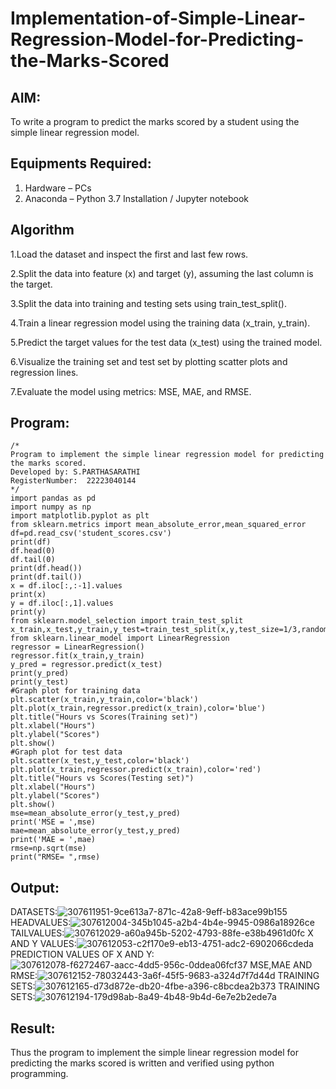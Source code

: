 # Implementation-of-Simple-Linear-Regression-Model-for-Predicting-the-Marks-Scored

## AIM:
To write a program to predict the marks scored by a student using the simple linear regression model.

## Equipments Required:
1. Hardware – PCs
2. Anaconda – Python 3.7 Installation / Jupyter notebook

## Algorithm
1.Load the dataset and inspect the first and last few rows.

2.Split the data into feature (x) and target (y), assuming the last column is the target.

3.Split the data into training and testing sets using train_test_split().

4.Train a linear regression model using the training data (x_train, y_train).

5.Predict the target values for the test data (x_test) using the trained model.

6.Visualize the training set and test set by plotting scatter plots and regression lines.

7.Evaluate the model using metrics: MSE, MAE, and RMSE.

## Program:
```
/*
Program to implement the simple linear regression model for predicting the marks scored.
Developed by: S.PARTHASARATHI
RegisterNumber:  22223040144
*/
import pandas as pd
import numpy as np
import matplotlib.pyplot as plt
from sklearn.metrics import mean_absolute_error,mean_squared_error
df=pd.read_csv('student_scores.csv')
print(df)
df.head(0)
df.tail(0)
print(df.head())
print(df.tail())
x = df.iloc[:,:-1].values
print(x)
y = df.iloc[:,1].values
print(y)
from sklearn.model_selection import train_test_split
x_train,x_test,y_train,y_test=train_test_split(x,y,test_size=1/3,random_state=0)
from sklearn.linear_model import LinearRegression
regressor = LinearRegression()
regressor.fit(x_train,y_train)
y_pred = regressor.predict(x_test)
print(y_pred)
print(y_test)
#Graph plot for training data
plt.scatter(x_train,y_train,color='black')
plt.plot(x_train,regressor.predict(x_train),color='blue')
plt.title("Hours vs Scores(Training set)")
plt.xlabel("Hours")
plt.ylabel("Scores")
plt.show()
#Graph plot for test data
plt.scatter(x_test,y_test,color='black')
plt.plot(x_train,regressor.predict(x_train),color='red')
plt.title("Hours vs Scores(Testing set)")
plt.xlabel("Hours")
plt.ylabel("Scores")
plt.show()
mse=mean_absolute_error(y_test,y_pred)
print('MSE = ',mse)
mae=mean_absolute_error(y_test,y_pred)
print('MAE = ',mae)
rmse=np.sqrt(mse)
print("RMSE= ",rmse)
```

## Output:
DATASETS:![307611951-9ce613a7-871c-42a8-9eff-b83ace99b155](https://github.com/user-attachments/assets/9f276c89-4dce-4cb9-b3c7-dc0949458daa)
HEADVALUES:![307612004-345b1045-a2b4-4b4e-9945-0986a18926ce](https://github.com/user-attachments/assets/59fff252-1da1-4898-a9a1-54e181e82ad6)
TAILVALUES:![307612029-a60a945b-5202-4793-88fe-e38b4961d0fc](https://github.com/user-attachments/assets/75364f55-0fae-4a74-99ef-7ff9de9331b0)
X AND Y VALUES:![307612053-c2f170e9-eb13-4751-adc2-6902066cdeda](https://github.com/user-attachments/assets/21967c80-650c-46be-b656-c20a19330adb)
PREDICTION VALUES OF X AND Y:![307612078-f6272467-aacc-4dd5-956c-0ddea06fcf37](https://github.com/user-attachments/assets/44c56a19-f1bb-4cfb-8756-58239c118b12)
MSE,MAE AND RMSE:![307612152-78032443-3a6f-45f5-9683-a324d7f7d44d](https://github.com/user-attachments/assets/e93d9276-1d2d-4d19-893c-e5142e8d540d)
TRAINING SETS:![307612165-d73d872e-db20-4fbe-a396-c8bcdea2b373](https://github.com/user-attachments/assets/ce5d3fec-41e8-44fd-9a9d-8e8873b0a02a)
TRAINING SETS:![307612194-179d98ab-8a49-4b48-9b4d-6e7e2b2ede7a](https://github.com/user-attachments/assets/0e1d212a-376b-4c68-b70c-655fe1e3bc34)
## Result:
Thus the program to implement the simple linear regression model for predicting the marks scored is written and verified using python programming.
